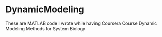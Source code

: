 # DynamicModeling
These are MATLAB code I wrote while having Coursera Course Dynamic Modeling Methods for System Biology
